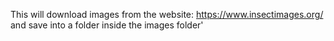 This will download images from the website: https://www.insectimages.org/ and save into a folder inside the images folder'